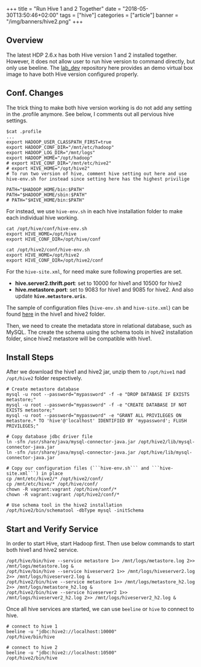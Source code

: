 +++
title = "Run Hive 1 and 2 Together"
date = "2018-05-30T13:50:46+02:00"
tags = ["hive"]
categories = ["article"]
banner = "/img/banners/hive2.png"
+++
## Overview
The latest HDP 2.6.x has both Hive version 1 and 2 installed together. However, it does not allow user to run hive version to command directly, but only use beeline.
The [lab_dev](https://github.com/datafibers/lab_env) repository here provides an demo virtual box image to have both Hive version configured properly.

## Conf. Changes
The trick thing to make both hive version working is do not add any setting in the .profile anymore. See below, I comments out all pervious hive settings.

```
$cat .profile
...
export HADOOP_USER_CLASSPATH_FIRST=true
export HADOOP_CONF_DIR="/mnt/etc/hadoop"
export HADOOP_LOG_DIR="/mnt/logs"
export HADOOP_HOME="/opt/hadoop"
# export HIVE_CONF_DIR="/mnt/etc/hive2"
# export HIVE_HOME="/opt/hive2" 
# To run two version of hive, comment hive setting out here and use hive-env.sh for instead since setting here has the highest privilige

PATH="$HADOOP_HOME/bin:$PATH"
PATH="$HADOOP_HOME/sbin:$PATH"
# PATH="$HIVE_HOME/bin:$PATH"
```

For instead, we use ```hive-env.sh``` in each hive installation folder to make each individual hive working.
```
cat /opt/hive/conf/hive-env.sh
export HIVE_HOME=/opt/hive
export HIVE_CONF_DIR=/opt/hive/conf
```

```
cat /opt/hive2/conf/hive-env.sh
export HIVE_HOME=/opt/hive2
export HIVE_CONF_DIR=/opt/hive2/conf
```

For the ```hive-site.xml```, for need make sure following properties are set.

* **hive.server2.thrift.port**: set to 10000 for hive1 and 10500 for hive2
* **hive.metastore.port**: set to 9083 for hive1 and 9085 for hive2. And also update **```hive.metastore.uris```**.

The sample of configuration files (```hive-env.sh``` and ```hive-site.xml```) can be found [here](https://github.com/datafibers/lab_env/tree/master/etc) in the hive1 and hive2 folder.

Then, we need to create the metadata store in relational database, such as MySQL. The create the schema using the schema tools in hive2 installation folder, since hive2 metastore
will be compatible with hive1.

## Install Steps
After we download the hive1 and hive2 jar, unzip them to ```/opt/hive1``` nad ```/opt/hive2``` folder respectively.
```
# Create metastore database
mysql -u root --password="mypassword" -f -e "DROP DATABASE IF EXISTS metastore;"
mysql -u root --password="mypassword" -f -e "CREATE DATABASE IF NOT EXISTS metastore;"
mysql -u root --password="mypassword" -e "GRANT ALL PRIVILEGES ON metastore.* TO 'hive'@'localhost' IDENTIFIED BY 'mypassword'; FLUSH PRIVILEGES;"

# Copy database jdbc driver file
ln -sfn /usr/share/java/mysql-connector-java.jar /opt/hive2/lib/mysql-connector-java.jar
ln -sfn /usr/share/java/mysql-connector-java.jar /opt/hive/lib/mysql-connector-java.jar

# Copy our configuration files (```hive-env.sh``` and ```hive-site.xml```) in place    
cp /mnt/etc/hive2/* /opt/hive2/conf/
cp /mnt/etc/hive/* /opt/hive/conf/
chown -R vagrant:vagrant /opt/hive/conf/*
chown -R vagrant:vagrant /opt/hive2/conf/*

# Use schema tool in the hive2 installation
/opt/hive2/bin/schematool -dbType mysql -initSchema 
```	

## Start and Verify Service
In order to start Hive, start Hadoop first. Then use below commands to start both hive1 and hive2 service.
```
/opt/hive/bin/hive --service metastore 1>> /mnt/logs/metastore.log 2>> /mnt/logs/metastore.log &
/opt/hive/bin/hive --service hiveserver2 1>> /mnt/logs/hiveserver2.log 2>> /mnt/logs/hiveserver2.log &
/opt/hive2/bin/hive --service metastore 1>> /mnt/logs/metastore_h2.log 2>> /mnt/logs/metastore_h2.log &
/opt/hive2/bin/hive --service hiveserver2 1>> /mnt/logs/hiveserver2_h2.log 2>> /mnt/logs/hiveserver2_h2.log &
```

Once all hive services are started, we can use ```beeline``` or ```hive``` to connect to hive.
```
# connect to hive 1
beeline -u "jdbc:hive2://localhost:10000" 
/opt/hive/bin/hive

# connect to hive 2
beeline -u "jdbc:hive2://localhost:10500" 
/opt/hive2/bin/hive
```